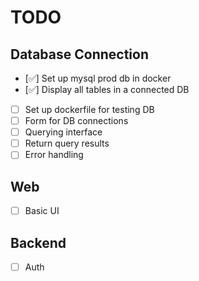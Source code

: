 # TODO

## Database Connection
- [✅] Set up mysql prod db in docker
- [✅] Display all tables in a connected DB
- [ ] Set up dockerfile for testing DB
- [ ] Form for DB connections
- [ ] Querying interface
- [ ] Return query results
- [ ] Error handling

## Web 
- [ ] Basic UI

## Backend
- [ ] Auth
